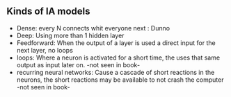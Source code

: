 <h2>Kinds of IA models</h2>

- Dense: every N connects whit everyone next
  <some name>: Dunno
- Deep: Using more than 1 hidden layer
- Feedforward: When the output of a layer is used a direct input for the next layer, no loops
- loops: Where a neuron is activated for a short time, the uses that same output as input later on. -not seen in book-
- recurring neural networks: Cause a cascade of short reactions in the neurons, the short reactions may be available to not crash the computer -not seen in book-